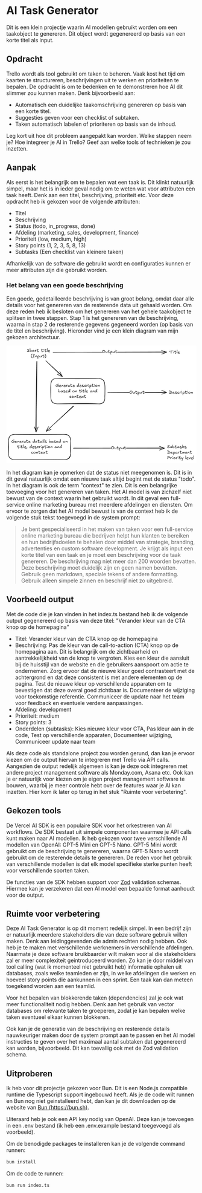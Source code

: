 # AI Task Generator

Dit is een klein projectje waarin AI modellen gebruikt worden om een taakobject te genereren. Dit object wordt gegenereerd op basis van een korte titel als input.

## Opdracht

Trello wordt als tool gebruikt om taken te beheren. Vaak kost het tijd om kaarten te structureren, beschrijvingen uit te werken en prioriteiten te bepalen. De opdracht is om te bedenken en te demonstreren hoe AI dit slimmer zou kunnen maken. Denk bijvoorbeeld aan:

-   Automatisch een duidelijke taakomschrijving genereren op basis van een korte titel.
-   Suggesties geven voor een checklist of subtaken.
-   Taken automatisch labelen of prioriteren op basis van de inhoud.

Leg kort uit hoe dit probleem aangepakt kan worden. Welke stappen neem je? Hoe integreer je AI in Trello? Geef aan welke tools of technieken je zou inzetten.

## Aanpak

Als eerst is het belangrijk om te bepalen wat een taak is. Dit klinkt natuurlijk simpel, maar het is in ieder geval nodig om te weten wat voor attributen een taak heeft. Denk aan een titel, beschrijving, prioriteit etc. Voor deze opdracht heb ik gekozen voor de volgende attributen:

-   Titel
-   Beschrijving
-   Status (todo, in_progress, done)
-   Afdeling (marketing, sales, development, finance)
-   Prioriteit (low, medium, high)
-   Story points (1, 2, 3, 5, 8, 13)
-   Subtasks (Een checklist van kleinere taken)

Afhankelijk van de software die gebruikt wordt en configuraties kunnen er meer attributen zijn die gebruikt worden.

### Het belang van een goede beschrijving

Een goede, gedetailleerde beschrijving is van groot belang, omdat daar alle details voor het genereren van de resterende data uit gehaald worden. Om deze reden heb ik besloten om het genereren van het gehele taakobject te splitsen in twee stappen. Stap 1 is het genereren van de beschrijving, waarna in stap 2 de resterende gegevens gegeneerd worden (op basis van de titel en beschrijving). Hieronder vind je een klein diagram van mijn gekozen architectuur.

![Diagram](./assets/diagram.png)

In het diagram kan je opmerken dat de status niet meegenomen is. Dit is in dit geval natuurlijk omdat een nieuwe taak altijd begint met de status "todo". In het diagram is ook de term "context" te zien. Dit is een belangrijke toevoeging voor het genereren van taken. Het AI model is van zichzelf niet bewust van de context waarin het gebruikt wordt. In dit geval een full-service online marketing bureau met meerdere afdelingen en diensten. Om ervoor te zorgen dat het AI model bewust is van de context heb ik de volgende stuk tekst toegevoegd in de system prompt:

> Je bent gespecialiseerd in het maken van taken voor een full-service online marketing bureau die bedrijven helpt hun klanten te bereiken en hun bedrijfsdoelen te behalen door middel van strategie, branding, advertenties en custom software development. Je krijgt als input een korte titel van een taak en je moet een beschrijving voor de taak genereren. De beschrijving mag niet meer dan 200 woorden bevatten. Deze beschrijving moet duidelijk zijn en geen namen bevatten. Gebruik geen markdown, speciale tekens of andere formatting. Gebruik alleen simpele zinnen en beschrijf niet zo uitgebreid.

## Voorbeeld output

Met de code die je kan vinden in het index.ts bestand heb ik de volgende output gegenereerd op basis van deze titel: "Verander kleur van de CTA knop op de homepagina"

-   Titel: Verander kleur van de CTA knop op de homepagina
-   Beschrijving: Pas de kleur van de call-to-action (CTA) knop op de homepagina aan. Dit is belangrijk om de zichtbaarheid en aantrekkelijkheid van de knop te vergroten. Kies een kleur die aansluit bij de huisstijl van de website en die gebruikers aanspoort om actie te ondernemen. Zorg ervoor dat de nieuwe kleur goed contrasteert met de achtergrond en dat deze consistent is met andere elementen op de pagina. Test de nieuwe kleur op verschillende apparaten om te bevestigen dat deze overal goed zichtbaar is. Documenteer de wijziging voor toekomstige referentie. Communiceer de update naar het team voor feedback en eventuele verdere aanpassingen.
-   Afdeling: development
-   Prioriteit: medium
-   Story points: 3
-   Onderdelen (subtasks): Kies nieuwe kleur voor CTA, Pas kleur aan in de code, Test op verschillende apparaten, Documenteer wijziging, Communiceer update naar team

Als deze code als standalone project zou worden gerund, dan kan je ervoor kiezen om de output hiervan te integreren met Trello via API calls. Aangezien de output redelijk algemeen is kan je deze ook integreren met andere project management software als Monday.com, Asana etc. Ook kan je er natuurlijk voor kiezen om je eigen project management software te bouwen, waarbij je meer controle hebt over de features waar je AI kan inzetten. Hier kom ik later op terug in het stuk "Ruimte voor verbetering".

## Gekozen tools

De Vercel AI SDK is een populaire SDK voor het orkestreren van AI workflows. De SDK bestaat uit simpele componenten waarmee je API calls kunt maken naar AI modellen. Ik heb gekozen voor twee verschillende AI modellen van OpenAI: GPT-5 Mini en GPT-5 Nano. GPT-5 Mini wordt gebruikt om de beschrijving te genereren, waarna GPT-5 Nano wordt gebruikt om de resterende details te genereren. De reden voor het gebruik van verschillende modellen is dat elk model specifieke sterke punten heeft voor verschillende soorten taken.

De functies van de SDK hebben support voor [Zod](https://zod.dev) validation schemas. Hiermee kan je verzekeren dat een AI model een bepaalde format aanhoudt voor de output.

## Ruimte voor verbetering

Deze AI Task Generator is op dit moment redelijk simpel. In een bedrijf zijn er natuurlijk meerdere stakeholders die van deze software gebruik willen maken. Denk aan leidinggevenden die admin rechten nodig hebben. Ook heb je te maken met verschillende werknemers in verschillende afdelingen. Naarmate je deze software bruikbaarder wilt maken voor al die stakeholders zal er meer complexiteit geintroduceerd worden. Zo kan je door middel van tool calling (wat ik momenteel niet gebruikt heb) informatie ophalen uit databases, zoals welke teamleden er zijn, in welke afdelingen die werken en hoeveel story points die aankunnen in een sprint. Een taak kan dan meteen toegekend worden aan een teamlid.

Voor het bepalen van blokkerende taken (dependencies) zal je ook wat meer functionaliteit nodig hebben. Denk aan het gebruik van vector databases om relevante taken te groeperen, zodat je kan bepalen welke taken eventueel elkaar kunnen blokkeren.

Ook kan je de generatie van de beschrijving en resterende details nauwkeuriger maken door de system prompt aan te passen en het AI model instructies te geven over het maximaal aantal subtaken dat gegenereerd kan worden, bijvoorbeeld. Dit kan toevallig ook met de Zod validation schema.

## Uitproberen

Ik heb voor dit projectje gekozen voor Bun. Dit is een Node.js compatible runtime die Typescript support ingebouwd heeft. Als je de code wilt runnen en Bun nog niet geinstalleerd hebt, dan kan je dit downloaden op de website van [Bun (https://bun.sh)](https://bun.sh).

Uiteraard heb je ook een API key nodig van OpenAI. Deze kan je toevoegen in een .env bestand (ik heb een .env.example bestand toegevoegd als voorbeeld).

Om de benodigde packages te installeren kan je de volgende command runnen:

```bash
bun install
```

Om de code te runnen:

```bash
bun run index.ts
```

